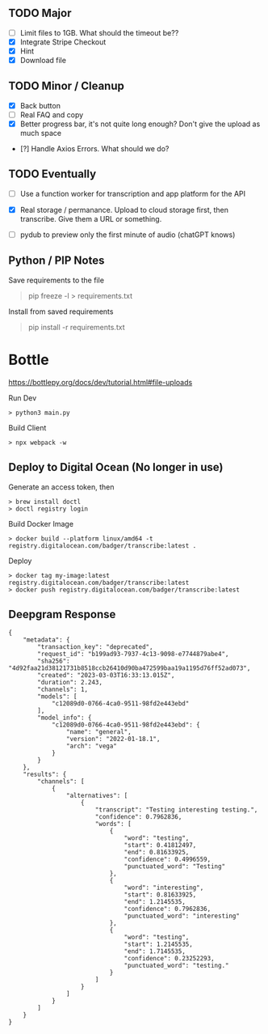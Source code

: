 ## TODO Major

- [ ] Limit files to 1GB. What should the timeout be??
- [x] Integrate Stripe Checkout
- [x] Hint
- [x] Download file

## TODO Minor / Cleanup

- [x] Back button
- [ ] Real FAQ and copy
- [x] Better progress bar, it's not quite long enough? Don't give the upload as much space
- [?] Handle Axios Errors. What should we do?

## TODO Eventually

- [ ] Use a function worker for transcription and app platform for the API
- [x] Real storage / permanance. Upload to cloud storage first, then transcribe. Give them a URL or something.
- [ ] pydub to preview only the first minute of audio (chatGPT knows)



## Python / PIP Notes

Save requirements to the file

  > pip freeze -l > requirements.txt

Install from saved requirements

  > pip install -r requirements.txt




# Bottle

https://bottlepy.org/docs/dev/tutorial.html#file-uploads

Run Dev

    > python3 main.py

Build Client

    > npx webpack -w


## Deploy to Digital Ocean (No longer in use)

Generate an access token, then

    > brew install doctl
    > doctl registry login

Build Docker Image

    > docker build --platform linux/amd64 -t registry.digitalocean.com/badger/transcribe:latest .

Deploy

    > docker tag my-image:latest registry.digitalocean.com/badger/transcribe:latest
    > docker push registry.digitalocean.com/badger/transcribe:latest


## Deepgram Response


```
{
    "metadata": {
        "transaction_key": "deprecated",
        "request_id": "b199ad93-7937-4c13-9098-e7744879abe4",
        "sha256": "4d92faa21d38121731b8518ccb26410d90ba472599baa19a1195d76ff52ad073",
        "created": "2023-03-03T16:33:13.015Z",
        "duration": 2.243,
        "channels": 1,
        "models": [
            "c12089d0-0766-4ca0-9511-98fd2e443ebd"
        ],
        "model_info": {
            "c12089d0-0766-4ca0-9511-98fd2e443ebd": {
                "name": "general",
                "version": "2022-01-18.1",
                "arch": "vega"
            }
        }
    },
    "results": {
        "channels": [
            {
                "alternatives": [
                    {
                        "transcript": "Testing interesting testing.",
                        "confidence": 0.7962836,
                        "words": [
                            {
                                "word": "testing",
                                "start": 0.41812497,
                                "end": 0.81633925,
                                "confidence": 0.4996559,
                                "punctuated_word": "Testing"
                            },
                            {
                                "word": "interesting",
                                "start": 0.81633925,
                                "end": 1.2145535,
                                "confidence": 0.7962836,
                                "punctuated_word": "interesting"
                            },
                            {
                                "word": "testing",
                                "start": 1.2145535,
                                "end": 1.7145535,
                                "confidence": 0.23252293,
                                "punctuated_word": "testing."
                            }
                        ]
                    }
                ]
            }
        ]
    }
}
```